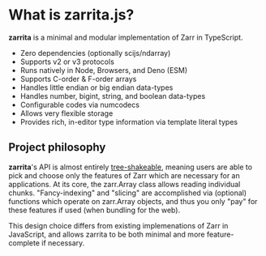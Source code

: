 # What is zarrita.js?

**zarrita** is a minimal and modular implementation of Zarr in TypeScript.

- Zero dependencies (optionally scijs/ndarray)
- Supports v2 or v3 protocols
- Runs natively in Node, Browsers, and Deno (ESM)
- Supports C-order & F-order arrays
- Handles little endian or big endian data-types
- Handles number, bigint, string, and boolean data-types
- Configurable codes via numcodecs
- Allows very flexible storage
- Provides rich, in-editor type information via template literal types

## Project philosophy

**zarrita**'s API is almost entirely [tree-shakeable](https://developer.mozilla.org/en-US/docs/Glossary/Tree_shaking), meaning users are able to pick and choose only the features of Zarr which are necessary for an applications. At its core, the zarr.Array class allows reading individual chunks. "Fancy-indexing" and "slicing" are accomplished via (optional) functions which operate on zarr.Array objects, and thus you only "pay" for these features if used (when bundling for the web).

This design choice differs from existing implemenations of Zarr in JavaScript, and allows zarrita to be both minimal and more feature-complete if necessary.

